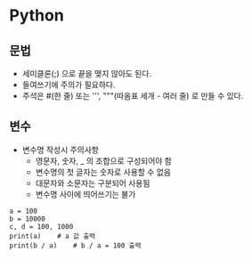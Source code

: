# Python

## 문법
- 세미클론(;) 으로 끝을 맺지 않아도 된다.
- 들여쓰기에 주의가 필요하다.
- 주석은 #(한 줄) 또는 ''', """(따옴표 세개 - 여러 줄) 로 만들 수 있다.

## 변수
- 변수명 작성시 주의사항
    - 영문자, 숫자, _ 의 조합으로 구성되어야 함
    - 변수명의 첫 글자는 숫자로 사용할 수 없음
    - 대문자와 소문자는 구분되어 사용됨
    - 변수명 사이에 띄어쓰기는 불가

```
a = 100
b = 10000
c, d = 100, 1000
print(a)    # a 값 출력
print(b / a)    # b / a = 100 출력
```